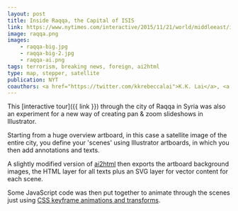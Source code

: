 ```yaml
---
layout: post
title: Inside Raqqa, the Capital of ISIS
link: https://www.nytimes.com/interactive/2015/11/21/world/middleeast/inside-raqqa-capital-of-isis.html
image: raqqa.png
images:
    - raqqa-big.jpg
    - raqqa-big-2.jpg
    - raqqa-ai.png
tags: terrorism, breaking news, foreign, ai2html
type: map, stepper, satellite
publication: NYT
coauthors: <a href="https://twitter.com/kkrebeccalai">K.K. Lai</a>, <a href="https://twitter.com/wallacetim">Tim Wallace</a>, <a href="https://twitter.com/archietse">Archie Tse</a>, <a href="https://www.sarahalmukhtar.com/">Sarah Almukhtar</a> & <a href="https://twitter.com/giratikanon">Tom Giratikanon</a>
---
```


This [interactive tour]({{ link }}) through the city of Raqqa in Syria was also an experiment for a new way of creating pan & zoom slideshows in Illustrator.

Starting from a huge overview artboard, in this case a satellite image of the entire city, you define your 'scenes' using Illustrator artboards, in which you then add annotations and texts.

A slightly modified version of [ai2html](https://ai2html.org/) then exports the artboard background images, the HTML layer for all texts plus an SVG layer for vector content for each scene.

Some JavaScript code was then put together to animate through the scenes just using [CSS keyframe animations and transforms](https://jsfiddle.net/bcj2qn4f/).
